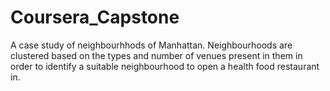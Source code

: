 # Coursera_Capstone
A case study of neighbourhhods of Manhattan.
Neighbourhoods are clustered based on the types and number of venues present in them in order to identify a suitable neighbourhood to open a health food restaurant in.